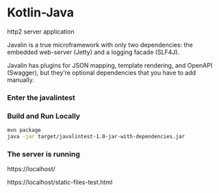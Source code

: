 # Kotlin-Java

http2 server application

Javalin is a true microframework with only two dependencies: the embedded web-server (Jetty) and a logging facade (SLF4J).

Javalin has plugins for JSON mapping, template rendering, and OpenAPI (Swagger), but they’re optional dependencies that you have to add manually.

### Enter the javalintest

### Build and Run Locally

```bash
mvn package
java -jar target/javalintest-1.0-jar-with-dependencies.jar
```

### The server is running

https://localhost/

https://localhost/static-files-test.html


